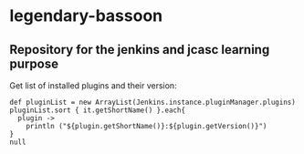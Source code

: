 # legendary-bassoon

## Repository for the jenkins and jcasc learning purpose

Get list of installed plugins and their version:
```
def pluginList = new ArrayList(Jenkins.instance.pluginManager.plugins)
pluginList.sort { it.getShortName() }.each{
  plugin -> 
    println ("${plugin.getShortName()}:${plugin.getVersion()}")
}
null
```